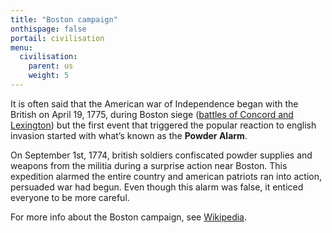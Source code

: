 ```yaml
---
title: "Boston campaign"
onthispage: false
portail: civilisation
menu:
  civilisation:
    parent: us
    weight: 5
---
```


It is often said that the American war of Independence began with the British on April 19, 1775, during Boston siege ([battles of Concord and Lexington](https://fr.wikipedia.org/wiki/Batailles_de_Lexington_et_Concord)) but the first event that triggered the popular reaction to english invasion started with what’s known as the **Powder Alarm**.

On September 1st, 1774, british soldiers confiscated powder supplies and weapons from the militia during a surprise action near Boston. This expedition alarmed the entire country and american patriots ran into action, persuaded war had begun. Even though this alarm was false, it enticed everyone to be more careful.

For more info about the Boston campaign, see [Wikipedia](https://fr.wikipedia.org/wiki/Campagne_de_Boston).
